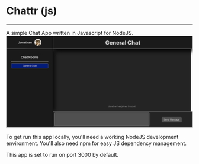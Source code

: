 # Chattr (js)

---

A simple Chat App written in Javascript for NodeJS.
![Chat Page](./main_page.png)

To get run this app locally, you'll need a working NodeJS development environment. You'll also need npm for easy JS dependency management.

This app is set to run on port 3000 by default.
